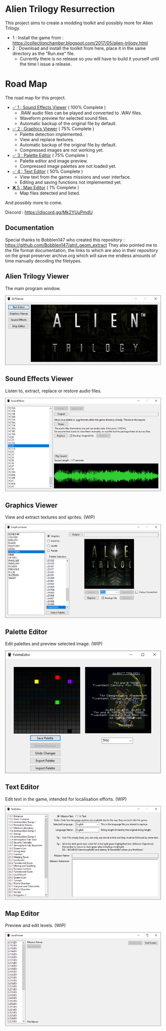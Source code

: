 # Alien Trilogy Resurrection

This project aims to create a modding toolkit and possibly more for Alien Trilogy.

- 1 : Install the game from : https://collectionchamber.blogspot.com/2017/05/alien-trilogy.html
- 2 : Download and install the toolkit from here, place it in the same directory as the "Run.exe" file.
	- Currently there is no release so you will have to build it yourself until the time I issue a release.

# Road Map

The road map for this project.

- [✅ 1 : Sound Effects Viewer](#sound-effects-viewer) ( 100% Complete )
	- .RAW audio files can be played and converted to .WAV files.
	- Waveform preview for selected sound files.
	- Automatic backup of the original file by default.
- [✅ 2 : Graphics Viewer](#graphics-viewer) ( 75% Complete )
	- Palette detection implemented.
	- View and replace textures.
	- Automatic backup of the original file by default.
	- Compressed images are not working yet.
- [✅ 3 : Palette Editor](#palette-editor) ( 75% Complete )
	- Palette editor and image preview.
	- Compressed image palettes are not loaded yet.
- [✅ 4 : Text Editor](#text-editor) ( 50% Complete )
	- View text from the games missions and user interface.
	- Editing and saving functions not implemented yet.
- [❌ 5 : Map Editor](#map-editor) ( 1% Complete )
	- Map files detected and listed.

And possibly more to come.

Discord : https://discord.gg/Mk2YUuPmdU

## Documentation

Special thanks to Bobblen147 who created this repository : https://github.com/Bobblen147/atril_geom_extract
They also pointed me to the file format documentation, the links to which are also in their repository on the great preserver archive.org which will save me endless amounts of time manually decoding the filetypes.

## Alien Trilogy Viewer

The main program window.

<div align="center">
  <img src="Images/altviewer.png" alt="Alien Trilogy Viewer">
</div>

## Sound Effects Viewer

Listen to, extract, replace or restore audio files.

<div align="center">
  <img src="Images/soundeffects.png" alt="Sound Effects Viewer">
</div>

## Graphics Viewer

View and extract textures and sprites. (WIP)

<div align="center">
  <img src="Images/graphicsviewer.png" alt="Graphics Viewer">
</div>

## Palette Editor

Edit palettes and preview selected image. (WIP)

<div align="center">
  <img src="Images/paletteeditor.png" alt="Graphics Viewer">
</div>

## Text Editor

Edit text in the game, intended for localisation efforts. (WIP)

<div align="center">
  <img src="Images/texteditor.png" alt="Text Editor">
</div>

## Map Editor

Preview and edit levels. (WIP)

<div align="center">
  <img src="Images/levelviewer.png" alt="Text Editor">
</div>
